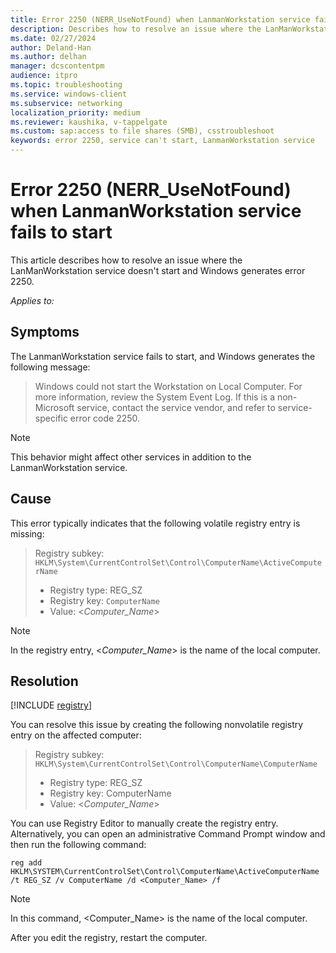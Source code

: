 ```yaml
---
title: Error 2250 (NERR_UseNotFound) when LanmanWorkstation service fails to start
description: Describes how to resolve an issue where the LanManWorkstation service doesn't start and Windows generates error 2250.
ms.date: 02/27/2024
author: Deland-Han
ms.author: delhan
manager: dcscontentpm
audience: itpro
ms.topic: troubleshooting
ms.service: windows-client
ms.subservice: networking
localization_priority: medium
ms.reviewer: kaushika, v-tappelgate
ms.custom: sap:access to file shares (SMB), csstroubleshoot
keywords: error 2250, service can't start, LanmanWorkstation service
---
```


# Error 2250 (NERR_UseNotFound) when LanmanWorkstation service fails to start

This article describes how to resolve an issue where the LanManWorkstation service doesn't start and Windows generates error 2250.

_Applies to:_ &nbsp; 

## Symptoms

The LanmanWorkstation service fails to start, and Windows generates the following message:

> Windows could not start the Workstation on Local Computer. For more information, review the System Event Log. If this is a non-Microsoft service, contact the service vendor, and refer to service-specific error code 2250.

> [!NOTE]  
> This behavior might affect other services in addition to the LanmanWorkstation service.

## Cause

This error typically indicates that the following volatile registry entry is missing:

> Registry subkey: `HKLM\System\CurrentControlSet\Control\ComputerName\ActiveComputerName`
> - Registry type: REG_SZ
> - Registry key: `ComputerName`
> - Value: <*Computer_Name*>

> [!NOTE]  
> In the registry entry, <*Computer_Name*> is the name of the local computer.

## Resolution

[!INCLUDE [registry](../../includes/registry-important-alert.md)]

You can resolve this issue by creating the following nonvolatile registry entry on the affected computer:

> Registry subkey: `HKLM\System\CurrentControlSet\Control\ComputerName\ComputerName`
> - Registry type: REG_SZ
> - Registry key: ComputerName
> - Value: <*Computer_Name*>

You can use Registry Editor to manually create the registry entry. Alternatively, you can open an administrative Command Prompt window and then run the following command:

```console
reg add HKLM\SYSTEM\CurrentControlSet\Control\ComputerName\ActiveComputerName /t REG_SZ /v ComputerName /d <Computer_Name> /f
```

> [!NOTE]  
> In this command, <Computer_Name> is the name of the local computer.

After you edit the registry, restart the computer.
